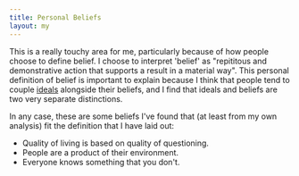 ```yaml
---
title: Personal Beliefs
layout: my
---
```

This is a really touchy area for me, particularly because of how people choose to define belief. I choose to interpret 'belief' as "repititous and demonstrative action that supports a result in a material way". This personal definition of belief is important to explain because I think that people tend to couple [ideals]("/my/ideals") alongside their beliefs, and I find that ideals and beliefs are two very separate distinctions. 

In any case, these are some beliefs I've found that (at least from my own analysis) fit the definition that I have laid out: 
- Quality of living is based on quality of questioning.
- People are a product of their environment.
- Everyone knows something that you don't.
